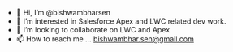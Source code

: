 - 👋 Hi, I’m @bishwambharsen
- 👀 I’m interested in Salesforce Apex and LWC related dev work.
- 💞️ I’m looking to collaborate on LWC and Apex
- 📫 How to reach me ... bishwambhar.sen@gmail.com

<!---
bishwambharsen/bishwambharsen is a ✨ special ✨ repository because its `README.md` (this file) appears on your GitHub profile.
You can click the Preview link to take a look at your changes.
--->
